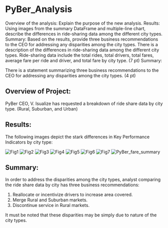 # PyBer_Analysis
Overview of the analysis: Explain the purpose of the new analysis.
Results: Using images from the summary DataFrame and multiple-line chart, describe the differences in ride-sharing data among the different city types.
Summary: Based on the results, provide three business recommendations to the CEO for addressing any disparities among the city types.
There is a description of the differences in ride-sharing data among the different city types. Ride-sharing data include the total rides, total drivers, total fares, average fare per ride and driver, and total fare by city type. (7 pt)
Summary:

There is a statement summarizing three business recommendations to the CEO for addressing any disparities among the city types. (4 pt)
## Overview of Project:
PyBer CEO, V. Isualize has requested a breakdown of ride share data by city type. (Rural, Suburban, and Urban)

## Results:
The following images depict the stark differences in Key Performance Indicators by city type:

![Fig1](https://user-images.githubusercontent.com/80009944/119478072-7f289780-bd1d-11eb-9c14-12c9c9c84490.png)
![Fig2](https://user-images.githubusercontent.com/80009944/119478352-beef7f00-bd1d-11eb-87bd-8f22e3078efe.png)
![Fig3](https://user-images.githubusercontent.com/80009944/119478529-e0e90180-bd1d-11eb-89a6-034934cf3a93.png)
![Fig4](https://user-images.githubusercontent.com/80009944/119478550-e3e3f200-bd1d-11eb-818a-1b50bc5e7bb7.png)
![Fig5](https://user-images.githubusercontent.com/80009944/119478563-e6dee280-bd1d-11eb-8eda-36012831d925.png)
![Fig6](https://user-images.githubusercontent.com/80009944/119478580-e9413c80-bd1d-11eb-8e1b-9c9172f51f49.png)
![Fig7](https://user-images.githubusercontent.com/80009944/119478597-ec3c2d00-bd1d-11eb-93ad-c94f15648968.png)
![PyBer_fare_summary](https://user-images.githubusercontent.com/80009944/119478628-f3633b00-bd1d-11eb-91ca-01dcb539f43c.png)

## Summary: 
In order to address the disparities among the city types, analyst comparing the ride share data by city has three business recommendations:
  1) Reallocate or incentivize drivers to increase area covered.
  2) Merge Rural and Suburban markets.
  3) Discontinue service in Rural markets.

It must be noted that these disparities may be simply due to nature of the city types.

